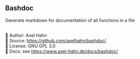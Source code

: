 <html>
<div class="hero">
  <h2>Bashdoc</h2>
  Generate markdown for documentation of all functions in a file<br>
</div>
</html>

<br>

👤 Author: Axel Hahn\
🧾 Source: <https://github.com/axelhahn/bashdoc/>\
📜 License: GNU GPL 3.0\
📗 Docs: see <https://www.axel-hahn.de/docs/bashdoc/>
